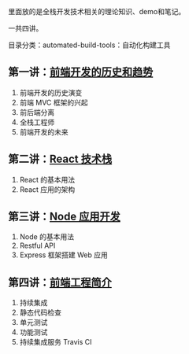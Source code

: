 
里面放的是全栈开发技术相关的理论知识、demo和笔记。

一共四讲。

目录分类：automated-build-tools：自动化构建工具

## 第一讲：[前端开发的历史和趋势](./docs/history.md)

1. 前端开发的历史演变
2. 前端 MVC 框架的兴起
3. 前后端分离
4. 全栈工程师
5. 前端开发的未来

## 第二讲：[React 技术栈](./docs/soft-install-config/webpack-install.md)

1. React 的基本用法
2. React 应用的架构

## 第三讲：[Node 应用开发](./docs/node.md)

1. Node 的基本用法
2. Restful API
3. Express 框架搭建 Web 应用

## 第四讲：[前端工程简介](./docs/engineering.md)

1. 持续集成
1. 静态代码检查
1. 单元测试
1. 功能测试
1. 持续集成服务 Travis CI





